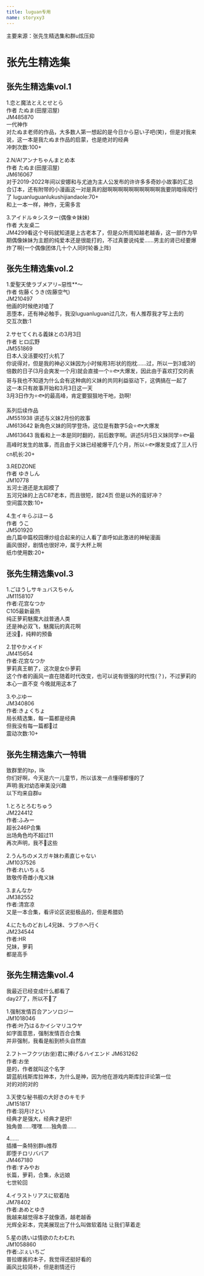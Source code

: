 ```yaml
---
title: luguan专用
name: storyxy3
---
```

主要来源：张先生精选集和群u炫压抑
# 张先生精选集
## 张先生精选集vol.1
1.恋と魔法とえとせとら  
作者 たぬま(田屋沼屋)  
JM485870  
一代神作  
对たぬま老师的作品，大多数人第一想起的是今日から惡い子吧(笑)，但是对我来说，这一本是我たぬま作品的启蒙，也是绝对的经典  
冲刺次数:100+  

2.N/A!アンナちゃんまとめ本  
作者 たぬま(田屋沼屋)  
JM616067  
对于2019-2022年间以安娜和与尤迪为主人公发布的许许多多奇妙小故事的汇总合订本，还有附带的小漫画这一对是真的甜啊啊啊啊啊啊啊啊啊啊我要阴暗得爬行了   luguanluguanlukushijiandaole:70+  
和上一本一样，神作，无需多言  

3.アイドル☆シスター(偶像☆妹妹)  
作者 大友桌二  
JM4299看这个号码就知道是上古老本了，但是众所周知越老越香，这一部作为早期偶像妹妹为主题的纯爱本还是很能打的，不过真要说纯爱……男主的肾已经要爆炸了啊(一个偶像团体几十个人同时轮番上阵)  
## 张先生精选集vol.2
1.愛聖天使ラブメアリ~惡性**～  
作者 佐藤くうき(佐藤空气)  
JM210497  
他画的时候绝对嗑了  
恶堕本，还有神必触手，我没luguanluguan过几次，有人推荐我才写上去的  
交互次数:1  

2.サセてくれる義妹との3月3日  
作者 ヒロ広野  
JM551869  
日本人没活要咬打火机了  
你说得对，但是我的神必义妹因为小时候用3形状的抱枕……过，所以一到3或3的倍数的日子(3月会爽发一个月)就会直接一个⭐🐟大爆发，因此由于喜欢打交的表哥与我也不知道为什么会有这种病的义妹的共同利益驱动下，这俩搞在一起了  
这一本只有故事开始和3月3日这一天  
3月3日作为⭐🐟的最高峰，肯定要狠狠地干吔，劲啊!  

系列后续作品  
JM551938 讲述与义妹2月份的故事  
JM613642 新角色义妹的同学登场，这位是有数字5会⭐🐟大爆发  
JM613643 我看和上一本是同时翻的，前后数字啊。讲述5月5日义妹同学⭐🐟最高峰时发生的故事，而且由于义妹已经被爆干几个月，所以⭐🐟爆发变成了三人行  
cn机长:20+  

3.REDZONE  
作者 ゆきしん  
JM10778  
五河士道还是太超模了  
五河兄妹的上古C87老本，而且很短，就24页
但是以外的蛮好冲？   
空间震次数:10+  

4.生イキらぶほーる  
作者 うこ  
JM501920  
由几篇中篇校园爆炒组合起来的让人看了直呼如此激进的神秘漫画  
画风很好，剧情也很好冲，属于大杯上啊  
纸巾使用数:20+  
## 张先生精选集vol.3 
1.ごほうしサキュバスちゃん    
JM1158107    
作者:花宫なつか  
C105最新最热  
纯正萝莉魅魔大战普通人类  
还是神必双飞，魅魔玩的真花啊  
还没🦌，纯粹的预备  

2.甘やかメイド  
JM415654  
作者:花宫なつか  
萝莉真王朝了，这次是女仆萝莉  
这个作者的画风一直在随着时代改变，也可以说有很强的时代性(？)，不过萝莉的本心一直不变
今晚就用这本了  

3.やぶゆー  
JM340806  
作者:きょくちょ  
局长精选集，每一篇都是经典  
但我没有每一篇都🦌过  
震动次数:10+  
## 张先生精选集六一特辑
致群里的ltp，llk  
你们好啊，今天是六一儿童节，所以该发一点懂得都懂的了  
声明:我对幼态审美没兴趣  
以下均来自群u  

1.とろとろむちゅう  
JM224412  
作者:ふみー  
超长246P合集  
出场角色均不超过11  
再次声明，我不🦌这些

2.うんちのメスガキ妹わ素直じゃない  
JM1037526  
作者:れいちぇる  
致敬传奇雌小鬼义妹  

3.まんなか  
JM382552  
作者:清宫凉  
又是一本合集，看评论区说挺极品的，但是希腊奶

4.にたものどおし4兄妹、ラブホへ行く  
JM234544  
作者:HR  
兄妹，萝莉  
都是高手

## 张先生精选集vol.4  
我最近已经变成什么都看了  
day27了，所以不🦌了  

1.强制发情百合アンソロジー  
JM1018046  
作者:叶乃はるかイシマリユウヤ  
如字面意思，强制发情百合合集  
并非强制，我看是船到桥头自然直  

2.フトーフクツ(お坐)君に捧げるハイエンド 
JM631262  
作者:お坐  
是的，作者就叫这个名字  
碧蓝航线斯库拉神本，为什么是神，因为他在游戏内斯库拉评论第一位  
对的对的对的  

3.天使な秘书舰の大好きのキモチ  
JM151817  
作者:羽月けとい  
经典才是强大，经典才是好!  
独角兽……嘿嘿……独角兽……  

4……  
插播一条特别群u推荐  
即堕チロリババア  
JM467180  
作者:すみやお  
长篇，萝莉，合集，永远娘  
七世轮回  

4.イラストリアスに软着陆  
JM78402  
作者:あめとゆき  
我越来越觉得本子就像酒，越老越香  
光辉全彩本，完美展现出了什么叫做软着陆  让我们草着走  

5.星の誘いは情欲のたわむれ  
JM1058860  
作者:ぷぇいちご  
普拉娜酱的本子，我觉得还挺好看的  
画风比较简朴，但是剧情还行  
